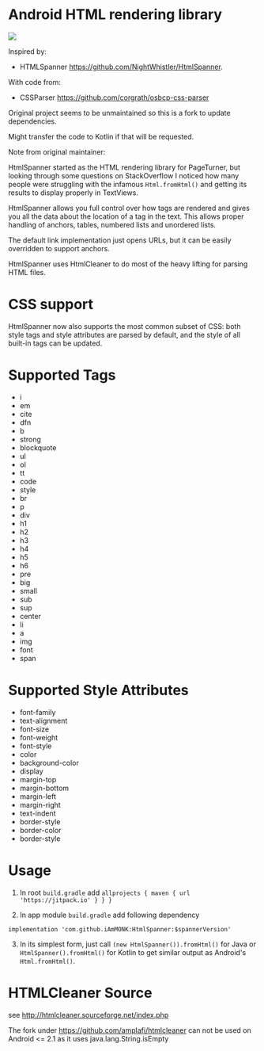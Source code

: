 # Android HTML rendering library

[![](https://jitpack.io/v/iAmMONK/HtmlSpanner.svg)](https://jitpack.io/#iAmMONK/HtmlSpanner)

Inspired by:

* HTMLSpanner https://github.com/NightWhistler/HtmlSpanner.

With code from:

* CSSParser https://github.com/corgrath/osbcp-css-parser

Original project seems to be unmaintained so this is a fork to update dependencies.

Might transfer the code to Kotlin if that will be requested.

Note from original maintainer:

HtmlSpanner started as the HTML rendering library for PageTurner, but looking through some questions
on StackOverflow I noticed how many people were struggling with the infamous ``Html.fromHtml()`` and
getting its results to display properly in TextViews.

HtmlSpanner allows you full control over how tags are rendered and gives you all the data about the
location of a tag in the text. This allows proper handling of anchors, tables, numbered lists and
unordered lists.

The default link implementation just opens URLs, but it can be easily overridden to support anchors.

HtmlSpanner uses HtmlCleaner to do most of the heavy lifting for parsing HTML files.

# CSS support

HtmlSpanner now also supports the most common subset of CSS: both style tags and style attributes
are parsed by default, and the style of all built-in tags can be updated.

# Supported Tags

* i
* em
* cite
* dfn
* b
* strong
* blockquote
* ul
* ol
* tt
* code
* style
* br
* p
* div
* h1
* h2
* h3
* h4
* h5
* h6
* pre
* big
* small
* sub
* sup
* center
* li
* a
* img
* font
* span

# Supported Style Attributes

* font-family
* text-alignment
* font-size
* font-weight
* font-style
* color
* background-color
* display
* margin-top
* margin-bottom
* margin-left
* margin-right
* text-indent
* border-style
* border-color
* border-style

# Usage

1. In root ``build.gradle`` add ``allprojects { maven { url 'https://jitpack.io' } } }``

2. In app module ``build.gradle`` add following dependency

``implementation 'com.github.iAmMONK:HtmlSpanner:$spannerVersion'``

3. In its simplest form, just call 
   ``(new HtmlSpanner()).fromHtml()`` for Java
   or 
   ``HtmlSpanner().fromHtml()`` for Kotlin
   to get similar output as Android's ``Html.fromHtml()``.

# HTMLCleaner Source

see http://htmlcleaner.sourceforge.net/index.php

The fork under https://github.com/amplafi/htmlcleaner can not be used on Android <= 2.1 as it uses
java.lang.String.isEmpty

